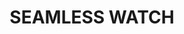 ---
layout: "project-single.njk"
title: "SEAMLESS WATCH"
backgroundImage: "/assets/images/projects/project-thumb-three.jpg"
productType: "REBRAND"
tags: "portfolioPosts"

titleTextHeader: "SEAMLESS WATCH"
titleTextOne: "The “Seamless Watch” watch has all the features that users expect in a digital watch, and some unusual features."

titleTextTwo: "The watch has the following features:"

titleTextThree: "Time and date displayed on the screen. Current time is in large numbers, date is in small numbers above it."

titleTextFour: "Light: Pressing the light button on the side of the watch activates a light while the button is pressed. Pressing and holding that button for 3 seconds turns on the light and keeps it on, until the button is held again for 3 seconds or up to 2 hours. After 2 hours, it will automatically turn off."

titleTextFive: "Alarm. A daily alarm may be set for a given time. The alarm may be enabled or disabled. When the alarm is enabled and the alarm time is reached, the watch will beep fast for 5 seconds, then slowly for 30 seconds, then fast for another 5 seconds. Pressing any button stops the alarm sound (in addition to performing its normal function)."

titleTextSix: "Timer. Timer mode shows a count-up timer that starts at 00:00. When the timer is started, it counts up. Pressing the start/stop button will pause the timer, pressing it again continues counting up. Pressing and holding the button for 3 seconds resets the timer to 00:00 and stops counting."

titleTextSeven: "Mystery answer. After entering this mode, the screen initially displays “ask now”. The user may ask a yes-or-no question aloud and press the start/stop button, this will display a randomly selected answer that is one of the following: “yeah”, “yeah right”, “no”, “no doubt”, “keep trying”, “keep dreaming”. Whenever the display has more than one word, only one word is displayed for 2 seconds, then the other word is displayed for 2 seconds, alternately. The answer is displayed until the user leaves this mode, or he/she presses start/stop again for a new answer."

titleTextEight: "Note: these strings are for the English version of the watch, we will need to use completely different strings in other countries without reprogramming the logic of the watch."

titleTextNine: "The user may cycle among all modes (date/time, timer, mystery answer) by pressing the mode button."


projectDetailsImg:

  - "/assets/images/projects/project-details-image-one.jpg"
  - "/assets/images/projects/project-details-image-two.jpg"

nextProjectText: "Next Project"
nextProjectArrow: "/assets/images/to-top.svg"
---